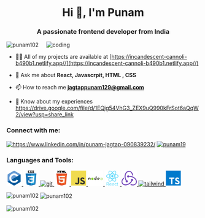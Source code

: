 <h1 align="center">Hi 👋, I'm Punam</h1>
<h3 align="center">A passionate frontend developer from India</h3>
<img align="right" alt="coding" width="400" src="https://miro.medium.com/max/1050/1*qdAW1TjCN57h1lbuuzvchg.gif">

<p align="left"> <img src="https://komarev.com/ghpvc/?username=punam102&label=Profile%20views&color=0e75b6&style=flat" alt="punam102" /> </p>

- 👨‍💻 All of my projects are available at [https://incandescent-cannoli-b490b1.netlify.app//](https://incandescent-cannoli-b490b1.netlify.app//)

- 💬 Ask me about **React, Javascrpit, HTML , CSS**

- 📫 How to reach me **jagtappunam129@gmail.com**

- 📄 Know about my experiences https://drive.google.com/file/d/1EQjg54VhG3_ZEX9uQ990kFrSot6aQqW2/view?usp=share_link

<h3 align="left">Connect with me:</h3>
<p align="left">
<a href="https://linkedin.com/in/https://www.linkedin.com/in/punam-jagtap-090839232/" target="blank"><img align="center" src="https://raw.githubusercontent.com/rahuldkjain/github-profile-readme-generator/master/src/images/icons/Social/linked-in-alt.svg" alt="https://www.linkedin.com/in/punam-jagtap-090839232/" height="30" width="40" /></a>
<a href="https://instagram.com/punam19" target="blank"><img align="center" src="https://raw.githubusercontent.com/rahuldkjain/github-profile-readme-generator/master/src/images/icons/Social/instagram.svg" alt="punam19" height="30" width="40" /></a>
</p>

<h3 align="left">Languages and Tools:</h3>
<p align="left"> <a href="https://www.cprogramming.com/" target="_blank" rel="noreferrer"> <img src="https://raw.githubusercontent.com/devicons/devicon/master/icons/c/c-original.svg" alt="c" width="40" height="40"/> </a> <a href="https://www.w3schools.com/css/" target="_blank" rel="noreferrer"> <img src="https://raw.githubusercontent.com/devicons/devicon/master/icons/css3/css3-original-wordmark.svg" alt="css3" width="40" height="40"/> </a> <a href="https://git-scm.com/" target="_blank" rel="noreferrer"> <img src="https://www.vectorlogo.zone/logos/git-scm/git-scm-icon.svg" alt="git" width="40" height="40"/> </a> <a href="https://www.w3.org/html/" target="_blank" rel="noreferrer"> <img src="https://raw.githubusercontent.com/devicons/devicon/master/icons/html5/html5-original-wordmark.svg" alt="html5" width="40" height="40"/> </a> <a href="https://developer.mozilla.org/en-US/docs/Web/JavaScript" target="_blank" rel="noreferrer"> <img src="https://raw.githubusercontent.com/devicons/devicon/master/icons/javascript/javascript-original.svg" alt="javascript" width="40" height="40"/> </a> <a href="https://nodejs.org" target="_blank" rel="noreferrer"> <img src="https://raw.githubusercontent.com/devicons/devicon/master/icons/nodejs/nodejs-original-wordmark.svg" alt="nodejs" width="40" height="40"/> </a> <a href="https://reactjs.org/" target="_blank" rel="noreferrer"> <img src="https://raw.githubusercontent.com/devicons/devicon/master/icons/react/react-original-wordmark.svg" alt="react" width="40" height="40"/> </a> <a href="https://redux.js.org" target="_blank" rel="noreferrer"> <img src="https://raw.githubusercontent.com/devicons/devicon/master/icons/redux/redux-original.svg" alt="redux" width="40" height="40"/> </a> <a href="https://tailwindcss.com/" target="_blank" rel="noreferrer"> <img src="https://www.vectorlogo.zone/logos/tailwindcss/tailwindcss-icon.svg" alt="tailwind" width="40" height="40"/> </a> <a href="https://www.typescriptlang.org/" target="_blank" rel="noreferrer"> <img src="https://raw.githubusercontent.com/devicons/devicon/master/icons/typescript/typescript-original.svg" alt="typescript" width="40" height="40"/> </a> </p>

<p><img align="left" src="https://github-readme-stats.vercel.app/api/top-langs?username=punam102&show_icons=true&locale=en&layout=compact" alt="punam102" /></p>

<p>&nbsp;<img align="center" src="https://github-readme-stats.vercel.app/api?username=punam102&show_icons=true&locale=en" alt="punam102" /></p>

<p><img align="center" src="https://github-readme-streak-stats.herokuapp.com/?user=punam102&" alt="punam102" /></p>
